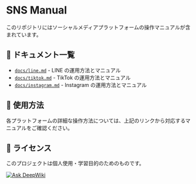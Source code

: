 # SNS Manual

このリポジトリにはソーシャルメディアプラットフォームの操作マニュアルが含まれています。

## 📁 ドキュメント一覧

- [`docs/line.md`](docs/line.md) - LINE の運用方法とマニュアル
- [`docs/tiktok.md`](docs/tiktok.md) - TikTok の運用方法とマニュアル
- [`docs/instagram.md`](docs/instagram.md) - Instagram の運用方法とマニュアル

## 📖 使用方法

各プラットフォームの詳細な操作方法については、上記のリンクから対応するマニュアルをご確認ください。

## 📝 ライセンス

このプロジェクトは個人使用・学習目的のためのものです。

[![Ask DeepWiki](https://deepwiki.com/badge.svg)](https://deepwiki.com/kayahara-yuki/sns-manual)
